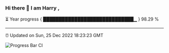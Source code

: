 ### Hi there 👋 I am Harry , 

⏳ Year progress { █████████████████████████████▁ } 98.29 %

---

⏰ Updated on Sun, 25 Dec 2022 18:23:23 GMT

![Progress Bar CI](https://github.com/duykhang68/duykhang68/workflows/Progress%20Bar%20CI/badge.svg)
